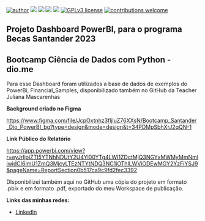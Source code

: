 [![author](https://img.shields.io/badge/author-carloshaar-silver.svg)](https://www.linkedin.com/in/carloshaar) 
[![](https://img.shields.io/badge/MS-PowerBI-gold.svg)](https://powerbi.microsoft.com/pt-br/) 
[![](https://img.shields.io/badge/Python-3.7+-blue.svg)](https://www.python.org/downloads/release/python-365/) 
[![](https://img.shields.io/badge/MS-Excel-darkgreen.svg)](https://www.microsoft.com/pt-br/microsoft-365/excel)
[![](https://img.shields.io/badge/Google-Colab-orange.svg)](https://colab.research.google.com) 
[![GPLv3 license](https://img.shields.io/badge/License-GPLv3-blue.svg)](http://perso.crans.org/besson/LICENSE.html) 
[![contributions welcome](https://img.shields.io/badge/contributions-welcome-brightgreen.svg?style=flat)](https://github.com/carloshaar/)


## Projeto Dashboard PowerBI, para o programa Becas Santander 2023

## Bootcamp Ciência de Dados com Python - dio.me

Para esse Dashboard foram utilizados a base de dados de exemplos do PowerBi, Financial_Samples, disponibilizado também no GitHub da Teacher Juliana Mascarenhas



**Background criado no Figma**

https://www.figma.com/file/JcpOxtnhz3fljluZ76XXsN/Bootcamp_Santander_Dio_PowerBI_bg?type=design&mode=design&t=34PDMpSbhXrJ2qQN-1

**Link Público do Relatório**

https://app.powerbi.com/view?r=eyJrIjoiZTI5YTNhNDUtY2U4Yi00YTg4LWI1ZDctMjQ3NGYxMWMyMmNmIiwidCI6ImU1ZmQ3MjcyLTEzNTYtNDQ3NC1iOThlLWViODEwMGY2YzFiYSJ9&pageName=ReportSection0b517ca9c9fd2fec3392


DIsponibilizei também aqui no GitHub uma cópia do projeto em formato .pbix e em formato .pdf, exportado do meu Workspace de publicação.

**Links das minhas redes:**

* [LinkedIn](https://www.linkedin.com/in/carloshaar/)
